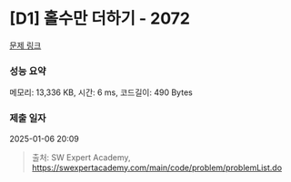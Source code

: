 # [D1] 홀수만 더하기 - 2072 

[문제 링크](https://swexpertacademy.com/main/code/problem/problemDetail.do?contestProbId=AV5QSEhaA5sDFAUq) 

### 성능 요약

메모리: 13,336 KB, 시간: 6 ms, 코드길이: 490 Bytes

### 제출 일자

2025-01-06 20:09



> 출처: SW Expert Academy, https://swexpertacademy.com/main/code/problem/problemList.do